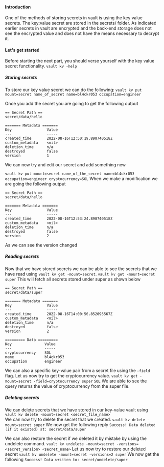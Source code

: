 #### Introduction
One of the methods of storing secrets in vault is using the key value secrets. The key:value secret are stored in the secrets/ folder. As indicated earlier secrets in vault are encrypted and the back-end storage does not see the encrypted value and does not have the means necessary to decrypt it.

#### Let's get started
Before starting the next part, you should verse yourself with the key value secret functionality.
`vault kv -help`
##### Storing secrets
To store our key value secret we can do the following:
`vault kv put mount=secret name_of_secret name=bl4ckr053 occupation=engineer`

Once you add the secret you are going to get the following output
```
== Secret Path ==
secret/data/hello

======= Metadata =======
Key                Value
---                -----
created_time       2022-08-16T12:50:19.890740518Z
custom_metadata    <nil>
deletion_time      n/a
destroyed          false
version            1

```
We can now try and edit our secret and add something new

`vault kv put mount=secret name_of_the_secret name=bl4ckr053 occupation=engineer cryptocurrency=SOL`
When we make a modification we are going the following output 
```
== Secret Path ==
secret/data/hello

======= Metadata =======
Key                Value
---                -----
created_time       2022-08-16T12:53:24.890740518Z
custom_metadata    <nil>
deletion_time      n/a
destroyed          false
version            2

```
As we can see the version changed 

##### Reading secrets
Now that we have stored secrets we can be able to see the secrets that we have read using  `vault kv get -mount=secret`. 
`vault kv get -mount=secret super`
This will fetch all secrets stored under super as shown below
```
== Secret Path ==
secret/data/super

======= Metadata =======
Key                Value
---                -----
created_time       2022-08-16T14:00:56.852095567Z
custom_metadata    <nil>
deletion_time      n/a
destroyed          false
version            2

========= Data =========
Key               Value
---               -----
cryptocurrency    SOL
name              bl4ckr053
occupation        engineer

```
We can also a specific key-value pair from a secret file using the `-field` flag. Let us now try to get the cryptocurrency value. 
`vault kv get -mount=secret -field=cryptocurrency super`
`SOL`
We are able to see the query returns the value of cryptocurrency from the super file.

##### Deleting secrets
We can delete secrets that we have stored in our key-value vault using
`vault kv delete -mount=secret <secret_file_name>`  
We can now try to delete the secret that we created.
`vault kv delete -mount=secret super`
We now get the following reply
`Success! Data deleted (if it existed) at: secret/data/super`

We can also restore the secret if we deleted it by mistake by using the undelete command.
`vault kv undelete -mount=secret -versions=<secret_version> <secret_name>`
Let us now try to restore our deleted secret 
`vault kv undelete -mount=secret -versions=2 super`
We now get the following
`Success! Data written to: secret/undelete/super`
